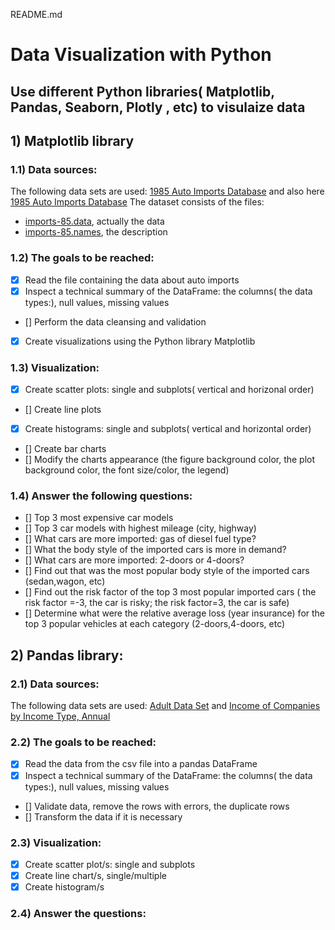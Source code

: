 README.md
# Data Visualization with Python
## Use different Python libraries( Matplotlib, Pandas, Seaborn, Plotly , etc) to visulaize data

## 1) Matplotlib library
### 1.1) Data sources:
The following data sets are used: [1985 Auto Imports Database](https://archive.ics.uci.edu/ml/datasets/Automobile)
and also here [1985 Auto Imports Database](https://archive.ics.uci.edu/ml/machine-learning-databases/autos/)
The dataset consists of the files:
- [imports-85.data](https://archive.ics.uci.edu/ml/machine-learning-databases/autos/), actually the data
- [imports-85.names](https://archive.ics.uci.edu/ml/machine-learning-databases/autos/), the description

### 1.2) The goals to be reached:
- [x] Read the file containing the data about auto imports
- [x] Inspect a technical summary of the DataFrame: the columns( the data types:), null values, missing values
- [] Perform the data cleansing and validation
- [x] Create visualizations using the Python library Matplotlib

### 1.3) Visualization:
- [x] Create scatter plots: single and subplots( vertical and horizonal order)
- [] Create line plots
- [x] Create histograms: single and subplots( vertical and horizontal order)
- [] Create bar charts
- [] Modify the charts appearance (the figure background color, the plot background color, the font size/color, the legend)

### 1.4) Answer the following questions:
- [] Top 3 most expensive car models
- [] Top 3 car models with highest mileage (city, highway)
- [] What cars are more imported: gas of diesel fuel type?
- [] What the body style of the imported cars is more in demand?
- [] What cars are more imported: 2-doors or 4-doors?
- [] Find out that was the most popular body style of the imported cars (sedan,wagon, etc)
- [] Find out the risk factor of  the top 3 most popular imported cars ( the risk factor =-3, the car is risky; the risk     factor=3, the car is safe)
- [] Determine what were the relative average loss (year insurance) for the top 3 popular vehicles at each category (2-doors,4-doors, etc)


## 2) Pandas library:
### 2.1) Data sources:
The following data sets are used:
[Adult Data Set](https://archive.ics.uci.edu/ml/datasets/Adult) 
and
[Income of Companies by Income Type, Annual](https://data.gov.sg/dataset/income-of-companies-by-income-type-annual?resource_id=3b64eaf4-78d7-4312-8167-1a423b83d0db)

### 2.2) The goals to be reached:
- [x] Read the data from the csv file into a pandas DataFrame 
- [x] Inspect a technical summary of the DataFrame: the columns( the data types:), null values, missing values
- [] Validate data, remove the rows with errors, the duplicate rows 
- [] Transform the data if it is necessary 
### 2.3) Visualization:
- [x] Create scatter plot/s: single and subplots
- [x] Create line chart/s, single/multiple
- [x] Create histogram/s
### 2.4) Answer the questions:


